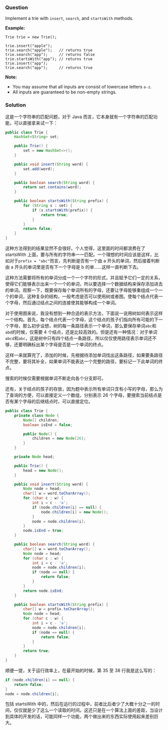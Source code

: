 ### Question

Implement a trie with `insert`, `search`, and `startsWith` methods.

**Example:**

```
Trie trie = new Trie();

trie.insert("apple");
trie.search("apple");   // returns true
trie.search("app");     // returns false
trie.startsWith("app"); // returns true
trie.insert("app");   
trie.search("app");     // returns true
```

**Note:**

-   You may assume that all inputs are consist of lowercase letters `a-z`.
-   All inputs are guaranteed to be non-empty strings.

### Solution

这是一个字符串的匹配问题，对于 Java 而言，它本身就有一个字符串的匹配功能，可以直接拿来试一下：

```java
public class Trie {
    HashSet<String> set;

    public Trie() {
        set = new HashSet<>();
    }

    public void insert(String word) {
        set.add(word);
    }

    public boolean search(String word) {
        return set.contains(word);
    }

    public boolean startsWith(String prefix) {
        for (String s : set) {
            if (s.startsWith(prefix)) {
                return true;
            }
        }
        return false;
    }
}
```

这种方法得到的结果显然不会很好。个人觉得，这里面的时间都浪费在了 startsWith 上面，要与所有的字符串一一匹配。一个理想的时间应该是这样，比如对于`prefix = "abc"`而言，先判断是否有一个由 a 开头的单词，然后接着判断由 a 开头的单词里是否有下一个字母是 b 的单……这样一直判断下去。

这种方法需要将所有的单词分成一个一个字符的形式，并且赋予它们一定的关系，使得它们能够表示出来一个一个的单词，所以要选择一个数据结构来保存添加进去的单词。观察一下，既要保存每个单词所有的字母，还要让字母能够重组成一个一个的单词，这种复杂的结构，一般考虑是否可以使用树或者图。使每个结点代表一个字母，然后通过结点之间的连接使其能够构成一个单词。

对于使用图来说，我没有想到一种合适的表示方法，下面说一说用树如何表示这样一个结构。首先，每个结点代表一个字母，这个结点的孩子们指向所有可能的下一个字母，那么初步设想，树的每一条路径表示一个单词，那么要保存单词`abc`和`abd`的时候，仅需要 4 个结点，还是比较高效的。但是还有一种情况：对于单词`abcd`和`abc`，这是树中只有四个结点一条路径，所以仅仅使用路径表示单词还不够，还要明确标出某个字母是否是一个单词的终点。

这样一来就算完了，添加的时候，先根据待添加单词找出这条路径，如果要条路径不完整，要将其补全，如果单词不能表达一个完整的路径，要标记一下此单词的终点。

搜索的时候仅需要根据单词不断走向各个分支即可。

还有，关于结点的孩子的存放，因为题中表示所有单词只含有小写的字母，那么为了查询的方便，可以直接定义一个数组，分别表示 26 个字母，要搜索当前结点是否有某个字母的后继结点时，可以直接定位。

```java
public class Trie {
    private class Node {
        Node[] children;
        boolean isEnd = false;

        public Node() {
            children = new Node[26];
        }
    }

    private Node head;

    public Trie() {
        head = new Node();
    }

    public void insert(String word) {
        Node node = head;
        char[] w = word.toCharArray();
        for (char c : w) {
            int i = c - 'a';
            if (node.children[i] == null) {
                node.children[i] = new Node();
            }
            node = node.children[i];
        }
        node.isEnd = true;
    }

    public boolean search(String word) {
        char[] w = word.toCharArray();
        Node node = head;
        for (char c : w) {
            int i = c - 'a';
            node = node.children[i];
            if (node == null) {
                return false;
            }
        }
        return node.isEnd;
    }

    public boolean startsWith(String prefix) {
        char[] w = prefix.toCharArray();
        Node node = head;
        for (char c : w) {
            int i = c - 'a';
            node = node.children[i];
            if (node == null) {
                return false;
            }
        }
        return true;
    }
}
```

顺便一提，关于运行效率上，在最开始的时候，第 35 至 38 行我是这么写的：

```java
if (node.children[i] == null) {
    return false;
}
node = node.children[i];
```

包括 startsWith 中的，然后在运行的过程中，前者比后者少了大概十分之一的时间，仅仅就是少了这么一个读取的时间。这还只是在一个算法上面的差距，当设计到具体的开发的话，可能同样一个功能，两个做出来的东西实际使用起来差别巨大。
